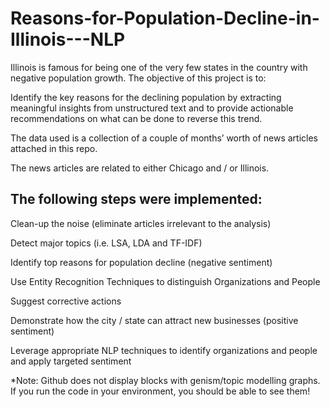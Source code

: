 # Reasons-for-Population-Decline-in-Illinois---NLP

Illinois is famous for being one of the very few states in the country with negative population growth.  The objective of this project is to:

Identify the key reasons for the declining population by extracting meaningful insights from unstructured text and to provide actionable recommendations on what can be done to reverse this trend.


The data used is a collection of a couple of months’ worth of news articles attached in this repo.

The news articles are related to either Chicago and / or Illinois.

## The following steps were implemented: 

Clean-up the noise (eliminate articles irrelevant to the analysis)

Detect major topics (i.e. LSA, LDA and TF-IDF)

Identify top reasons for population decline (negative sentiment)

Use Entity Recognition Techniques to distinguish Organizations and People

Suggest corrective actions

Demonstrate how the city / state can attract new businesses (positive sentiment)

Leverage appropriate NLP techniques to identify organizations and people and apply targeted sentiment

*Note: Github does not display blocks with genism/topic modelling graphs. If you run the code in your environment, you should be able to see them!


